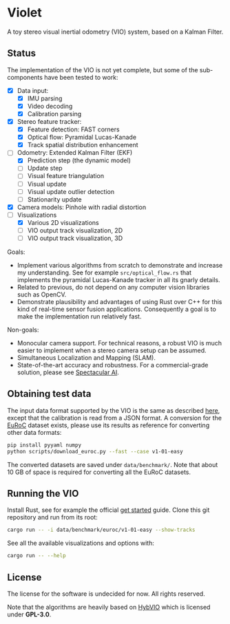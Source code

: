 # Violet

A toy stereo visual inertial odometry (VIO) system, based on a Kalman Filter.

## Status

The implementation of the VIO is not yet complete, but some of the sub-components have been tested to work:

- [X] Data input:
  - [X] IMU parsing
  - [X] Video decoding
  - [X] Calibration parsing
- [X] Stereo feature tracker:
  - [X] Feature detection: FAST corners
  - [X] Optical flow: Pyramidal Lucas-Kanade
  - [X] Track spatial distribution enhancement
- [ ] Odometry: Extended Kalman Filter (EKF)
  - [X] Prediction step (the dynamic model)
  - [ ] Update step
  - [ ] Visual feature triangulation
  - [ ] Visual update
  - [ ] Visual update outlier detection
  - [ ] Stationarity update
- [X] Camera models: Pinhole with radial distortion
- [ ] Visualizations
  - [X] Various 2D visualizations
  - [ ] VIO output track visualization, 2D
  - [ ] VIO output track visualization, 3D

Goals:

* Implement various algorithms from scratch to demonstrate and increase my understanding. See for example `src/optical_flow.rs` that implements the pyramidal Lucas-Kanade tracker in all its gnarly details.
* Related to previous, do not depend on any computer vision libraries such as OpenCV.
* Demonstrate plausibility and advantages of using Rust over C++ for this kind of real-time sensor fusion applications. Consequently a goal is to make the implementation run relatively fast.

Non-goals:

* Monocular camera support. For technical reasons, a robust VIO is much easier to implement when a stereo camera setup can be assumed.
* Simultaneous Localization and Mapping (SLAM).
* State-of-the-art accuracy and robustness. For a commercial-grade solution, please see [Spectacular AI](https://www.spectacularai.com/).

## Obtaining test data

The input data format supported by the VIO is the same as described [here](https://github.com/AaltoML/vio_benchmark#benchmark-data-format), except that the calibration is read from a JSON format. A conversion for the [EuRoC](https://projects.asl.ethz.ch/datasets/doku.php?id=kmavvisualinertialdatasets) dataset exists, please use its results as reference for converting other data formats:

```bash
pip install pyyaml numpy
python scripts/download_euroc.py --fast --case v1-01-easy
```

The converted datasets are saved under `data/benchmark/`. Note that about 10 GB of space is required for converting all the EuRoC datasets.

## Running the VIO

Install Rust, see for example the official [get started](https://www.rust-lang.org/learn/get-started) guide. Clone this git repository and run from its root:

```bash
cargo run -- -i data/benchmark/euroc/v1-01-easy --show-tracks
```

See all the available visualizations and options with:

```bash
cargo run -- --help
```

## License

The license for the software is undecided for now. All rights reserved.

Note that the algorithms are heavily based on [HybVIO](https://github.com/SpectacularAI/HybVIO) which is licensed under **GPL-3.0**.
